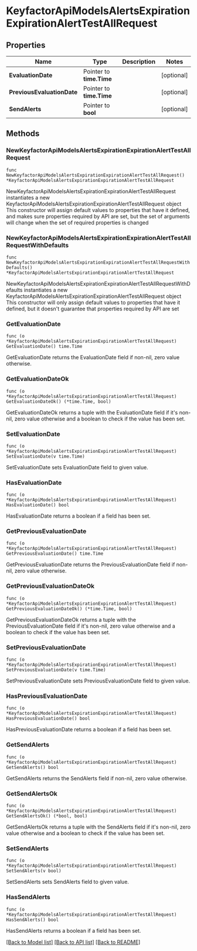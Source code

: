 # KeyfactorApiModelsAlertsExpirationExpirationAlertTestAllRequest

## Properties

Name | Type | Description | Notes
------------ | ------------- | ------------- | -------------
**EvaluationDate** | Pointer to **time.Time** |  | [optional] 
**PreviousEvaluationDate** | Pointer to **time.Time** |  | [optional] 
**SendAlerts** | Pointer to **bool** |  | [optional] 

## Methods

### NewKeyfactorApiModelsAlertsExpirationExpirationAlertTestAllRequest

`func NewKeyfactorApiModelsAlertsExpirationExpirationAlertTestAllRequest() *KeyfactorApiModelsAlertsExpirationExpirationAlertTestAllRequest`

NewKeyfactorApiModelsAlertsExpirationExpirationAlertTestAllRequest instantiates a new KeyfactorApiModelsAlertsExpirationExpirationAlertTestAllRequest object
This constructor will assign default values to properties that have it defined,
and makes sure properties required by API are set, but the set of arguments
will change when the set of required properties is changed

### NewKeyfactorApiModelsAlertsExpirationExpirationAlertTestAllRequestWithDefaults

`func NewKeyfactorApiModelsAlertsExpirationExpirationAlertTestAllRequestWithDefaults() *KeyfactorApiModelsAlertsExpirationExpirationAlertTestAllRequest`

NewKeyfactorApiModelsAlertsExpirationExpirationAlertTestAllRequestWithDefaults instantiates a new KeyfactorApiModelsAlertsExpirationExpirationAlertTestAllRequest object
This constructor will only assign default values to properties that have it defined,
but it doesn't guarantee that properties required by API are set

### GetEvaluationDate

`func (o *KeyfactorApiModelsAlertsExpirationExpirationAlertTestAllRequest) GetEvaluationDate() time.Time`

GetEvaluationDate returns the EvaluationDate field if non-nil, zero value otherwise.

### GetEvaluationDateOk

`func (o *KeyfactorApiModelsAlertsExpirationExpirationAlertTestAllRequest) GetEvaluationDateOk() (*time.Time, bool)`

GetEvaluationDateOk returns a tuple with the EvaluationDate field if it's non-nil, zero value otherwise
and a boolean to check if the value has been set.

### SetEvaluationDate

`func (o *KeyfactorApiModelsAlertsExpirationExpirationAlertTestAllRequest) SetEvaluationDate(v time.Time)`

SetEvaluationDate sets EvaluationDate field to given value.

### HasEvaluationDate

`func (o *KeyfactorApiModelsAlertsExpirationExpirationAlertTestAllRequest) HasEvaluationDate() bool`

HasEvaluationDate returns a boolean if a field has been set.

### GetPreviousEvaluationDate

`func (o *KeyfactorApiModelsAlertsExpirationExpirationAlertTestAllRequest) GetPreviousEvaluationDate() time.Time`

GetPreviousEvaluationDate returns the PreviousEvaluationDate field if non-nil, zero value otherwise.

### GetPreviousEvaluationDateOk

`func (o *KeyfactorApiModelsAlertsExpirationExpirationAlertTestAllRequest) GetPreviousEvaluationDateOk() (*time.Time, bool)`

GetPreviousEvaluationDateOk returns a tuple with the PreviousEvaluationDate field if it's non-nil, zero value otherwise
and a boolean to check if the value has been set.

### SetPreviousEvaluationDate

`func (o *KeyfactorApiModelsAlertsExpirationExpirationAlertTestAllRequest) SetPreviousEvaluationDate(v time.Time)`

SetPreviousEvaluationDate sets PreviousEvaluationDate field to given value.

### HasPreviousEvaluationDate

`func (o *KeyfactorApiModelsAlertsExpirationExpirationAlertTestAllRequest) HasPreviousEvaluationDate() bool`

HasPreviousEvaluationDate returns a boolean if a field has been set.

### GetSendAlerts

`func (o *KeyfactorApiModelsAlertsExpirationExpirationAlertTestAllRequest) GetSendAlerts() bool`

GetSendAlerts returns the SendAlerts field if non-nil, zero value otherwise.

### GetSendAlertsOk

`func (o *KeyfactorApiModelsAlertsExpirationExpirationAlertTestAllRequest) GetSendAlertsOk() (*bool, bool)`

GetSendAlertsOk returns a tuple with the SendAlerts field if it's non-nil, zero value otherwise
and a boolean to check if the value has been set.

### SetSendAlerts

`func (o *KeyfactorApiModelsAlertsExpirationExpirationAlertTestAllRequest) SetSendAlerts(v bool)`

SetSendAlerts sets SendAlerts field to given value.

### HasSendAlerts

`func (o *KeyfactorApiModelsAlertsExpirationExpirationAlertTestAllRequest) HasSendAlerts() bool`

HasSendAlerts returns a boolean if a field has been set.


[[Back to Model list]](../README.md#documentation-for-models) [[Back to API list]](../README.md#documentation-for-api-endpoints) [[Back to README]](../README.md)


